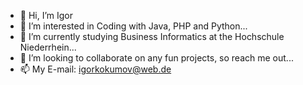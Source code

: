 - 👋 Hi, I’m Igor
- 👀 I’m interested in Coding with Java, PHP and Python...
- 🌱 I’m currently studying Business Informatics at the Hochschule Niederrhein...
- 💞️ I’m looking to collaborate on any fun projects, so reach me out...
- 📫 My E-mail: igorkokumov@web.de

<!---
eiswolf21/eiswolf21 is a ✨ special ✨ repository because its `README.md` (this file) appears on your GitHub profile.
You can click the Preview link to take a look at your changes.
--->
